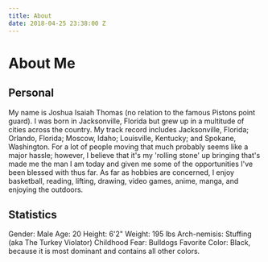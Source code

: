 ```yaml
---
title: About
date: 2018-04-25 23:38:00 Z
---
```


# About Me

## Personal

My name is Joshua Isaiah Thomas (no relation to the famous Pistons point guard). I was born in Jacksonville, Florida but grew up in a multitude of cities across the country. My track record includes Jacksonville, Florida; Orlando, Florida; Moscow, Idaho; Louisville, Kentucky; and Spokane, Washington. For a lot of people moving that much probably seems like a major hassle; however, I believe that it's my 'rolling stone' up bringing that's made me the man I am today and given me some of the opportunities I've been blessed with thus far. 
As far as hobbies are concerned, I enjoy basketball, reading, lifting, drawing, video games, anime, manga, and enjoying the outdoors.  

## Statistics

Gender: Male
Age: 20
Height: 6'2"
Weight: 195 lbs
Arch-nemisis: Stuffing (aka The Turkey Violator)
Childhood Fear: Bulldogs
Favorite Color: Black, because it is most dominant and contains all other colors.

